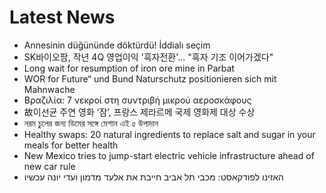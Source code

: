 # Latest News
-  Annesinin düğününde döktürdü! İddialı seçim
-  SK바이오팜, 작년 4Q 영업이익 '흑자전환'… "흑자 기조 이어가겠다"
-  Long wait for resumption of iron ore mine in Parbat
-  WOR for Future“ und Bund Naturschutz positionieren sich mit Mahnwache
-  Βραζιλία: 7 νεκροί στη συντριβή μικρού αεροσκάφους
-  故이선균 주연 영화 ‘잠’, 프랑스 제라르메 국제 영화제 대상 수상
-  নরম চুলের জন্য ডিমের সঙ্গে মেশান এই ৫ উপাদান
-  Healthy swaps: 20 natural ingredients to replace salt and sugar in your meals for better health
-  New Mexico tries to jump-start electric vehicle infrastructure ahead of new car rule
-  האזינו לפודקאסט: מכבי תל אביב חייבת את אלעד מדמון ועדי יונה עכשיו

